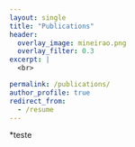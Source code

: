 ```yaml
---
layout: single
title: "Publications"
header:
  overlay_image: mineirao.png
  overlay_filter: 0.3
excerpt: |
  <br>

permalink: /publications/
author_profile: true
redirect_from:
  - /resume
---
```



*teste
